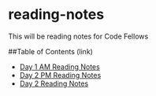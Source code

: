 # reading-notes
This will be reading notes for Code Fellows

##Table of Contents (link)
- [Day 1 AM Reading Notes](day1_AM.md)
- [Day 2 PM Reading Notes](day1_PM.md)
- [Day 2 Reading Notes](day2_AM.md)

